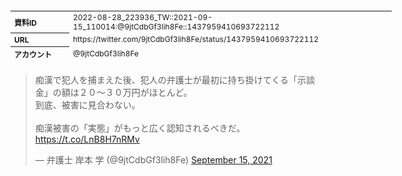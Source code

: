 <table style="font-size: 9pt; width: 610px; margin-bottom: 20px; height: 80px;">
<tbody>
    <tr>
        <th align=left>資料ID</th>
        <td align=left>2022-08-28_223936_TW::2021-09-15_110014:@9jtCdbGf3lih8Fe::1437959410693722112</td>
    </tr>
    <tr>
        <th align=left>URL</th>
        <td align=left>https://twitter.com/9jtCdbGf3lih8Fe/status/1437959410693722112</td>
    </tr>
    <tr>
        <th align=left>アカウント</th>
        <td align=left>@9jtCdbGf3lih8Fe</td>
    </tr>
    <tr>
        <th align=left>ユーザ名</th>
        <td align=left>弁護士 岸本 学</td>
    </tr>
    <tr>
        <th align=left>ツイートの記録日時</th>
        <td align=left>2022-08-28_223936_</td>
    </tr>
</tbody>
</table>
<blockquote class="twitter-tweet" data-width="450"  data-lang="ja"><p lang="ja" dir="ltr">痴漢で犯人を捕まえた後、犯人の弁護士が最初に持ち掛けてくる「示談金」の額は２０～３０万円がほとんど。<br>到底、被害に見合わない。<br><br>痴漢被害の「実態」がもっと広く認知されるべきだ。 <a href="https://t.co/LnB8H7nRMv">https://t.co/LnB8H7nRMv</a></p>&mdash; 弁護士 岸本 学 (@9jtCdbGf3lih8Fe) <a href="https://twitter.com/9jtCdbGf3lih8Fe/status/1437959410693722112?ref_src=twsrc%5Etfw">September 15, 2021</a></blockquote>
<script async src="https://platform.twitter.com/widgets.js" charset="utf-8"></script>


